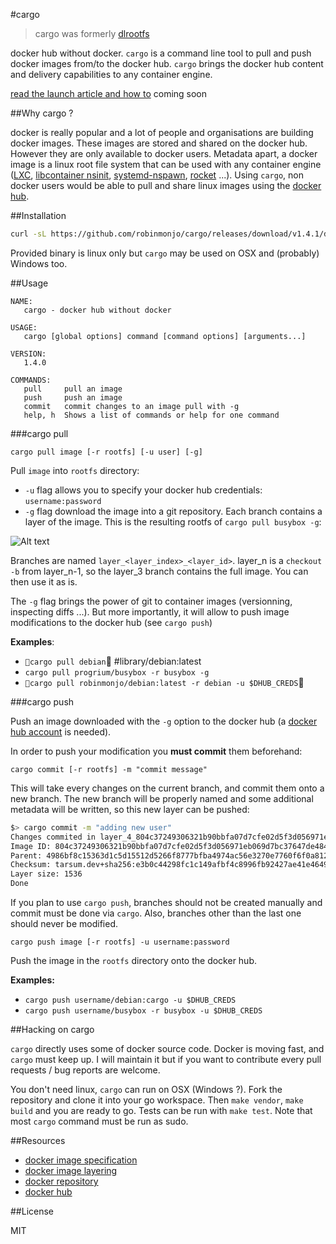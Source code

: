 #cargo

> cargo was formerly [dlrootfs](https://github.com/robinmonjo/dlrootfs)

docker hub without docker. `cargo` is a command line tool to pull and push docker images from/to the docker hub.
`cargo` brings the docker hub content and delivery capabilities to any container engine.

[read the launch article and how to]() coming soon

##Why cargo ?

docker is really popular and a lot of people and organisations are building docker images. These images are stored
and shared on the docker hub. However they are only available to docker users. Metadata apart, a docker
image is a linux root file system that can be used with any container engine
([LXC](https://linuxcontainers.org/lxc/introduction/),
[libcontainer nsinit](https://github.com/docker/libcontainer#nsinit),
[systemd-nspawn](http://www.freedesktop.org/software/systemd/man/systemd-nspawn.html),
[rocket](https://github.com/coreos/rocket)
...).
Using `cargo`, non docker users would be able to pull and share linux images using the [docker hub](https://hub.docker.com/).

##Installation

````bash
curl -sL https://github.com/robinmonjo/cargo/releases/download/v1.4.1/dlrootfs_x86_64.tgz | tar -C /usr/local/bin -zxf -
````

Provided binary is linux only but `cargo` may be used on OSX and (probably) Windows too.

##Usage

````
NAME:
   cargo - docker hub without docker

USAGE:
   cargo [global options] command [command options] [arguments...]

VERSION:
   1.4.0

COMMANDS:
   pull		pull an image
   push		push an image
   commit	commit changes to an image pull with -g
   help, h	Shows a list of commands or help for one command
````

###cargo pull

`cargo pull image [-r rootfs] [-u user] [-g]`

Pull `image` into `rootfs` directory:
- `-u` flag allows you to specify your docker hub credentials: `username:password`
- `-g` flag download the image into a git repository. Each branch contains a layer
of the image. This is the resulting rootfs of `cargo pull busybox -g`:

![Alt text](https://dl.dropboxusercontent.com/u/6543817/cargo-readme/cargo_br.png)

Branches are named `layer_<layer_index>_<layer_id>`. layer_n is a `checkout -b` from layer_n-1, so
the layer_3 branch contains the full image. You can then use it as is.

The `-g` flag brings the power of git to container images (versionning, inspecting diffs ...). But more importantly, it will allow to
push image modifications to the docker hub (see `cargo push`)

**Examples**:
- `cargo pull debian` #library/debian:latest
- `cargo pull progrium/busybox -r busybox -g`
- `cargo pull robinmonjo/debian:latest -r debian -u $DHUB_CREDS`

###cargo push

Push an image downloaded with the `-g` option to the docker hub
(a [docker hub account](https://hub.docker.com/account/signup/) is needed).

In order to push your modification you **must commit** them beforehand:

`cargo commit [-r rootfs] -m "commit message"`

This will take every changes on the current branch, and commit them onto a new branch.
The new branch will be properly named and some additional metadata will be written, so
this new layer can be pushed:

````bash
$> cargo commit -m "adding new user"
Changes commited in layer_4_804c37249306321b90bbfa07d7cfe02d5f3d056971eb069d7bc37647de484a35
Image ID: 804c37249306321b90bbfa07d7cfe02d5f3d056971eb069d7bc37647de484a35
Parent: 4986bf8c15363d1c5d15512d5266f8777bfba4974ac56e3270e7760f6f0a8125
Checksum: tarsum.dev+sha256:e3b0c44298fc1c149afbf4c8996fb92427ae41e4649b934ca495991b7852b855
Layer size: 1536
Done
````

If you plan to use `cargo push`, branches should not be created manually and commit must be done via `cargo`.
Also, branches other than the last one should never be modified.

`cargo push image [-r rootfs] -u username:password`

Push the image in the `rootfs` directory onto the docker hub.

**Examples:**
- `cargo push username/debian:cargo -u $DHUB_CREDS`
- `cargo push username/busybox -r busybox -u $DHUB_CREDS`


##Hacking on cargo

`cargo` directly uses some of docker source code. Docker is moving fast, and `cargo` must keep up.
I will maintain it but if you want to contribute every pull requests / bug reports are welcome.

You don't need linux, `cargo` can run on OSX (Windows ?). Fork the repository and clone it into your
go workspace. Then `make vendor`, `make build` and you are ready to go. Tests can be run
with `make test`. Note that most `cargo` command must be run as sudo.

##Resources

- [docker image specification](https://github.com/docker/docker/blob/master/image/spec/v1.md)
- [docker image layering](https://docs.docker.com/terms/layer/)
- [docker repository](https://github.com/docker/docker)
- [docker hub](https://hub.docker.com/)

##License

MIT
